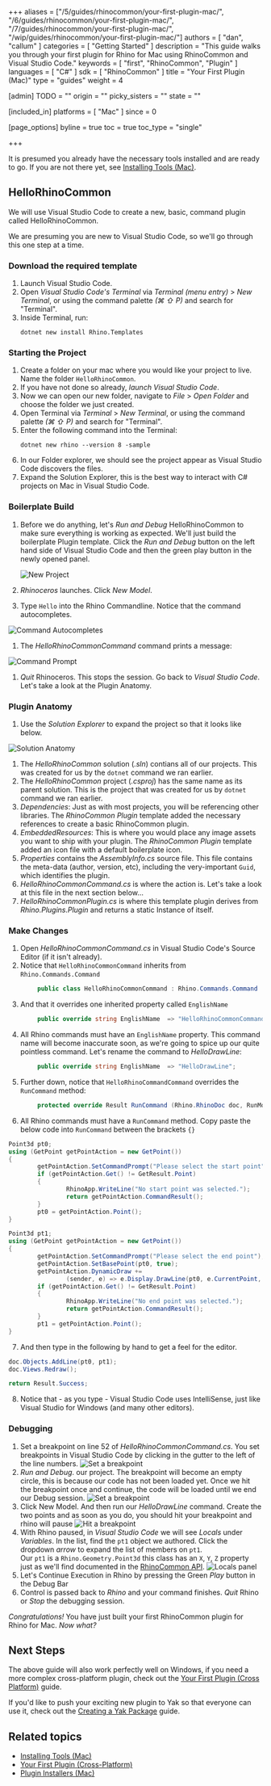 +++
aliases = ["/5/guides/rhinocommon/your-first-plugin-mac/", "/6/guides/rhinocommon/your-first-plugin-mac/", "/7/guides/rhinocommon/your-first-plugin-mac/", "/wip/guides/rhinocommon/your-first-plugin-mac/"]
authors = [ "dan", "callum" ]
categories = [ "Getting Started" ]
description = "This guide walks you through your first plugin for Rhino for Mac using RhinoCommon and Visual Studio Code."
keywords = [ "first", "RhinoCommon", "Plugin" ]
languages = [ "C#" ]
sdk = [ "RhinoCommon" ]
title = "Your First Plugin (Mac)"
type = "guides"
weight = 4

[admin]
TODO = ""
origin = ""
picky_sisters = ""
state = ""

[included_in]
platforms = [ "Mac" ]
since = 0

[page_options]
byline = true
toc = true
toc_type = "single"

+++

It is presumed you already have the necessary tools installed and are ready to go. If you are not there yet, see [Installing Tools (Mac)](/guides/rhinocommon/installing-tools-mac).

## HelloRhinoCommon

We will use Visual Studio Code to create a new, basic, command plugin called HelloRhinoCommon.

We are presuming you are new to Visual Studio Code, so we'll go through this one step at a time.

### Download the required template

1. Launch Visual Studio Code.
1. Open _Visual Studio Code's Terminal_ via _Terminal (menu entry)_ > _New Terminal_, or using the command palette _(⌘ ⇧ P)_ and search for "Terminal".
1. Inside Terminal, run:
   ```pwsh
   dotnet new install Rhino.Templates
   ```

### Starting the Project

1. Create a folder on your mac where you would like your project to live. Name the folder `HelloRhinoCommon`.
1. If you have not done so already, _launch Visual Studio Code_.
1. Now we can open our new folder, navigate to _File_ > _Open Folder_ and choose the folder we just created.
1. Open Terminal via _Terminal_ > _New Terminal_, or using the command palette _(⌘ ⇧ P)_ and search for "Terminal".
1. Enter the following command into the Terminal:
   ```pwsh
   dotnet new rhino --version 8 -sample
   ```
1. In our Folder explorer, we should see the project appear as Visual Studio Code discovers the files.
1. Expand the Solution Explorer, this is the best way to interact with C# projects on Mac in Visual Studio Code.

### Boilerplate Build

1. Before we do anything, let's _Run and Debug_ HelloRhinoCommon to make sure everything is working as expected. We'll just build the boilerplate Plugin template. Click the _Run and Debug_ button on the left hand side of Visual Studio Code and then the green play button in the newly opened panel.

   ![New Project](/images/your-first-plugin-mac-03.png)

1. _Rhinoceros_ launches. Click _New Model_.
1. Type `Hello` into the Rhino Commandline. Notice that the command autocompletes.

![Command Autocompletes](/images/your-first-plugin-mac-04.png)

1. The _HelloRhinoCommonCommand_ command prints a message:

![Command Prompt](/images/your-first-plugin-mac-05.png)

1. _Quit_ Rhinoceros. This stops the session. Go back to _Visual Studio Code_. Let's take a look at the Plugin Anatomy.

### Plugin Anatomy

1. Use the _Solution Explorer_ to expand the project so that it looks like below.

![Solution Anatomy](/images/your-first-plugin-mac-06.png)

1. The _HelloRhinoCommon_ solution (_.sln_) contians all of our projects. This was created for us by the `dotnet` command we ran earlier.
1. The _HelloRhinoCommon_ project (_.csproj_) has the same name as its parent solution. This is the project that was created for us by `dotnet` command we ran earlier.
1. _Dependencies_: Just as with most projects, you will be referencing other libraries. The _RhinoCommon Plugin_ template added the necessary references to create a basic RhinoCommon plugin.
1. _EmbeddedResources_: This is where you would place any image assets you want to ship with your plugin. The _RhinoCommon Plugin_ template added an icon file with a default boilerplate icon.
1. _Properties_ contains the _AssemblyInfo.cs_ source file. This file contains the meta-data (author, version, etc), including the very-important `Guid`, which identifies the plugin.
1. _HelloRhinoCommonCommand.cs_ is where the action is. Let's take a look at this file in the next section below...
1. _HelloRhinoCommonPlugin.cs_ is where this template plugin derives from _Rhino.Plugins.Plugin_ and returns a static Instance of itself.

### Make Changes

1. Open _HelloRhinoCommonCommand.cs_ in Visual Studio Code's Source Editor (if it isn't already).
2. Notice that `HelloRhinoCommonCommand` inherits from `Rhino.Commands.Command`

```c#
        public class HelloRhinoCommonCommand : Rhino.Commands.Command
```

3. And that it overrides one inherited property called `EnglishName`

```c#
        public override string EnglishName  => "HelloRhinoCommonCommand";
```

4. All Rhino commands must have an `EnglishName` property. This command name will become inaccurate soon, as we're going to spice up our quite pointless command. Let's rename the command to _HelloDrawLine_:

```c#
        public override string EnglishName  => "HelloDrawLine";
```

5. Further down, notice that `HelloRhinoCommandCommand` overrides the `RunCommand` method:

```c#
        protected override Result RunCommand (Rhino.RhinoDoc doc, RunMode mode)
```

6. All Rhino commands must have a `RunCommand` method. Copy paste the below code into `RunCommand` between the brackets `{}`

```c#
Point3d pt0;
using (GetPoint getPointAction = new GetPoint())
{
        getPointAction.SetCommandPrompt("Please select the start point");
        if (getPointAction.Get() != GetResult.Point)
        {
                RhinoApp.WriteLine("No start point was selected.");
                return getPointAction.CommandResult();
        }
        pt0 = getPointAction.Point();
}

Point3d pt1;
using (GetPoint getPointAction = new GetPoint())
{
        getPointAction.SetCommandPrompt("Please select the end point");
        getPointAction.SetBasePoint(pt0, true);
        getPointAction.DynamicDraw +=
                (sender, e) => e.Display.DrawLine(pt0, e.CurrentPoint, System.Drawing.Color.DarkRed);
        if (getPointAction.Get() != GetResult.Point)
        {
                RhinoApp.WriteLine("No end point was selected.");
                return getPointAction.CommandResult();
        }
        pt1 = getPointAction.Point();
}
```

7. And then type in the following by hand to get a feel for the editor.

```c#
doc.Objects.AddLine(pt0, pt1);
doc.Views.Redraw();

return Result.Success;
```

8. Notice that - as you type - Visual Studio Code uses IntelliSense, just like Visual Studio for Windows (and many other editors).

### Debugging

1. Set a breakpoint on line 52 of _HelloRhinoCommonCommand.cs_. You set breakpoints in Visual Studio Code by clicking in the gutter to the left of the line numbers.
   ![Set a breakpoint](/images/your-first-plugin-mac-07.png)
1. _Run and Debug_. our project. The breakpoint will become an empty circle, this is because our code has not been loaded yet. Once we hit the breakpoint once and continue, the code will be loaded until we end our Debug session.
   ![Set a breakpoint](/images/your-first-plugin-mac-08.png)
1. Click New Model. And then run our _HelloDrawLine_ command. Create the two points and as soon as you do, you should hit your breakpoint and rhino will pause
   ![Hit a breakpoint](/images/your-first-plugin-mac-09.png)
1. With Rhino paused, in _Visual Studio Code_ we will see _Locals_ under _Variables_. In the list, find the `pt1` object we authored. Click the dropdown _arrow_ to expand the list of members on `pt1`.  
   Our `pt1` is a `Rhino.Geometry.Point3d` this class has an `X`, `Y`, `Z` property just as we'll find documented in the [RhinoCommon API](https://developer.rhino3d.com/api/rhinocommon/rhino.geometry.point3d).
   ![Locals panel](/images/your-first-plugin-mac-10.png)
1. Let's Continue Execution in Rhino by pressing the Green _Play_ button in the Debug Bar
1. Control is passed back to _Rhino_ and your command finishes. _Quit_ Rhino or _Stop_ the debugging session.

_Congratulations!_ You have just built your first RhinoCommon plugin for Rhino for Mac. _Now what?_

## Next Steps

The above guide will also work perfectly well on Windows, if you need a more complex cross-platform plugin, check out the [Your First Plugin (Cross Platform)](/guides/rhinocommon/your-first-plugin-crossplatform) guide.

If you'd like to push your exciting new plugin to Yak so that everyone can use it, check out the [Creating a Yak Package](/guides/yak/creating-a-rhino-plugin-package/) guide.

## Related topics

- [Installing Tools (Mac)](/guides/rhinocommon/installing-tools-mac)
- [Your First Plugin (Cross-Platform)](/guides/rhinocommon/your-first-plugin-crossplatform)
- [Plugin Installers (Mac)](/guides/rhinocommon/plugin-installers-mac)
